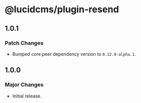 # @lucidcms/plugin-resend

## 1.0.1

### Patch Changes

- Bumped core peer dependency version to `0.12.0-alpha.1`.

## 1.0.0

### Major Changes

- Initial release.
